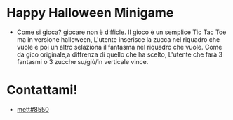 # Happy Halloween Minigame
- Come si gioca? giocare non è difficle. Il gioco è un semplice Tic Tac Toe ma in versione halloween, L'utente inserisce la zucca nel riquadro che vuole e poi un altro selaziona il fantasma nel riquadro che vuole. Come da gico originale,a diffrenza di quello che ha scelto, L'utente che farà 3 fantasmi o 3 zucche su/giù/in verticale vince. 
# Contattami!
- [mett#8550](https://discord.com/users/971440665705730068)
